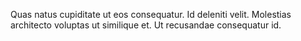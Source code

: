 Quas natus cupiditate ut eos consequatur. Id deleniti velit. Molestias architecto voluptas ut similique et. Ut recusandae consequatur id.
